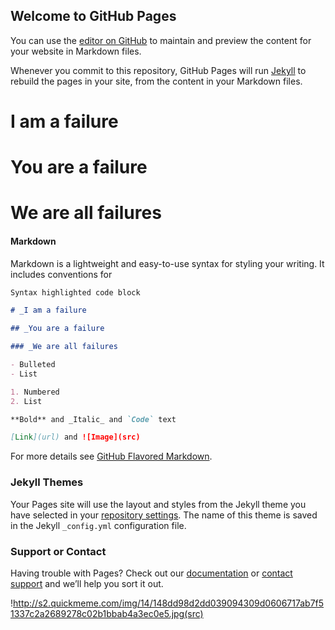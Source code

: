 ## Welcome to GitHub Pages

You can use the [editor on GitHub](https://github.com/freirejm822/salt/edit/master/index.md) to maintain and preview the content for your website in Markdown files.

Whenever you commit to this repository, GitHub Pages will run [Jekyll](https://jekyllrb.com/) to rebuild the pages in your site, from the content in your Markdown files.
# I am a failure

# You are a failure

# We are all failures


#### Markdown

Markdown is a lightweight and easy-to-use syntax for styling your writing. It includes conventions for

```markdown
Syntax highlighted code block

# _I am a failure

## _You are a failure

### _We are all failures

- Bulleted
- List

1. Numbered
2. List

**Bold** and _Italic_ and `Code` text

[Link](url) and ![Image](src)
```

For more details see [GitHub Flavored Markdown](https://guides.github.com/features/mastering-markdown/).

### Jekyll Themes

Your Pages site will use the layout and styles from the Jekyll theme you have selected in your [repository settings](https://github.com/freirejm822/salt/settings). The name of this theme is saved in the Jekyll `_config.yml` configuration file.

### Support or Contact

Having trouble with Pages? Check out our [documentation](https://help.github.com/categories/github-pages-basics/) or [contact support](https://github.com/contact) and we’ll help you sort it out.

!http://s2.quickmeme.com/img/14/148dd98d2dd039094309d0606717ab7f51337c2a2689278c02b1bbab4a3ec0e5.jpg(src)
